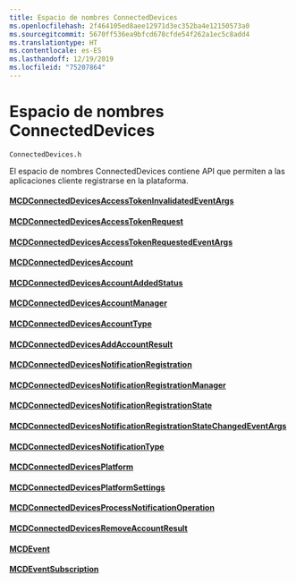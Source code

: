 ```yaml
---
title: Espacio de nombres ConnectedDevices
ms.openlocfilehash: 2f464105ed8aee12971d3ec352ba4e12150573a0
ms.sourcegitcommit: 5670ff536ea9bfcd678cfde54f262a1ec5c8add4
ms.translationtype: HT
ms.contentlocale: es-ES
ms.lasthandoff: 12/19/2019
ms.locfileid: "75207864"
---
```

# <a name="connecteddevices-namespace"></a>Espacio de nombres ConnectedDevices
```
ConnectedDevices.h
```

El espacio de nombres ConnectedDevices contiene API que permiten a las aplicaciones cliente registrarse en la plataforma. 

#### <a name="mcdconnecteddevicesaccesstokeninvalidatedeventargsmcdconnecteddevicesaccesstokeninvalidatedeventargsmd"></a>[MCDConnectedDevicesAccessTokenInvalidatedEventArgs](MCDConnectedDevicesAccessTokenInvalidatedEventArgs.md)
#### <a name="mcdconnecteddevicesaccesstokenrequestmcdconnecteddevicesaccesstokenrequestmd"></a>[MCDConnectedDevicesAccessTokenRequest](MCDConnectedDevicesAccessTokenRequest.md)
#### <a name="mcdconnecteddevicesaccesstokenrequestedeventargsmcdconnecteddevicesaccesstokenrequestedeventargsmd"></a>[MCDConnectedDevicesAccessTokenRequestedEventArgs](MCDConnectedDevicesAccessTokenRequestedEventArgs.md)
#### <a name="mcdconnecteddevicesaccountmcdconnecteddevicesaccountmd"></a>[MCDConnectedDevicesAccount](MCDConnectedDevicesAccount.md)
#### <a name="mcdconnecteddevicesaccountaddedstatusmcdconnecteddevicesaccountaddedstatusmd"></a>[MCDConnectedDevicesAccountAddedStatus](MCDConnectedDevicesAccountAddedStatus.md)
#### <a name="mcdconnecteddevicesaccountmanagermcdconnecteddevicesaccountmanagermd"></a>[MCDConnectedDevicesAccountManager](MCDConnectedDevicesAccountManager.md)
#### <a name="mcdconnecteddevicesaccounttypemcdconnecteddevicesaccounttypemd"></a>[MCDConnectedDevicesAccountType](MCDConnectedDevicesAccountType.md)
#### <a name="mcdconnecteddevicesaddaccountresultmcdconnecteddevicesaddaccountresultmd"></a>[MCDConnectedDevicesAddAccountResult](MCDConnectedDevicesAddAccountResult.md)
#### <a name="mcdconnecteddevicesnotificationregistrationmcdconnecteddevicesnotificationregistrationmd"></a>[MCDConnectedDevicesNotificationRegistration](MCDConnectedDevicesNotificationRegistration.md)
#### <a name="mcdconnecteddevicesnotificationregistrationmanagermcdconnecteddevicesnotificationregistrationmanagermd"></a>[MCDConnectedDevicesNotificationRegistrationManager](MCDConnectedDevicesNotificationRegistrationManager.md)
#### <a name="mcdconnecteddevicesnotificationregistrationstatemcdconnecteddevicesnotificationregistrationstatemd"></a>[MCDConnectedDevicesNotificationRegistrationState](MCDConnectedDevicesNotificationRegistrationState.md)
#### <a name="mcdconnecteddevicesnotificationregistrationstatechangedeventargsmcdconnecteddevicesnotificationregistrationstatechangedeventargsmd"></a>[MCDConnectedDevicesNotificationRegistrationStateChangedEventArgs](MCDConnectedDevicesNotificationRegistrationStateChangedEventArgs.md)
#### <a name="mcdconnecteddevicesnotificationtypemcdconnecteddevicesnotificationtypemd"></a>[MCDConnectedDevicesNotificationType](MCDConnectedDevicesNotificationType.md)
#### <a name="mcdconnecteddevicesplatformmcdconnecteddevicesplatformmd"></a>[MCDConnectedDevicesPlatform](MCDConnectedDevicesPlatform.md)
#### <a name="mcdconnecteddevicesplatformsettingsmcdconnecteddevicesplatformsettingsmd"></a>[MCDConnectedDevicesPlatformSettings](MCDConnectedDevicesPlatformSettings.md)
#### <a name="mcdconnecteddevicesprocessnotificationoperationmcdconnecteddevicesprocessnotificationoperationmd"></a>[MCDConnectedDevicesProcessNotificationOperation](MCDConnectedDevicesProcessNotificationOperation.md)
#### <a name="mcdconnecteddevicesremoveaccountresultmcdconnecteddevicesremoveaccountresultmd"></a>[MCDConnectedDevicesRemoveAccountResult](MCDConnectedDevicesRemoveAccountResult.md)
#### <a name="mcdeventmcdeventmd"></a>[MCDEvent](MCDEvent.md)
#### <a name="mcdeventsubscriptionmcdeventsubscriptionmd"></a>[MCDEventSubscription](MCDEventSubscription.md)